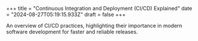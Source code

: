 +++
title = "Continuous Integration and Deployment (CI/CD) Explained"
date = "2024-08-27T05:19:15.933Z"
draft = false
+++

  An overview of CI/CD practices, highlighting their importance in modern software development for faster and reliable releases.
        